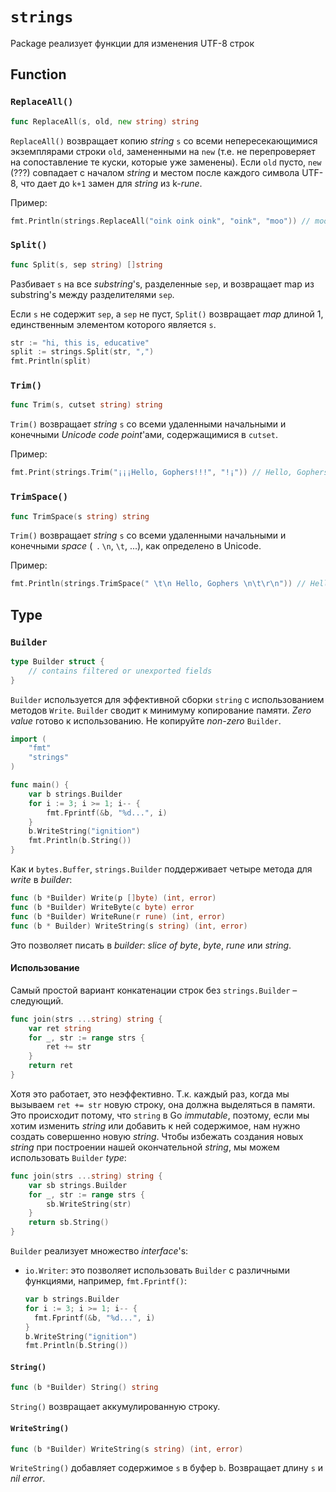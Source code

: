 # `strings`

Package реализует функции для изменения UTF-8 строк



## Function

### `ReplaceAll()`

```go
func ReplaceAll(s, old, new string) string
```

`ReplaceAll()` возвращает копию *string* `s` со всеми непересекающимися экземплярами строки `old`, замененными на `new` (т.е. не перепроверяет на сопоставление те куски, которые уже заменены). Если `old` пусто, `new` (???) совпадает с началом *string* и местом после каждого символа UTF-8, что дает до `k+1` замен для *string* из k-*rune*.

Пример:

```go
fmt.Println(strings.ReplaceAll("oink oink oink", "oink", "moo")) // moo moo moo
```





### `Split()`

```go
func Split(s, sep string) []string
```

Разбивает `s` на все *substring*'s, разделенные `sep`, и возвращает map из substring's между разделителями `sep`.

Если `s` не содержит `sep`, а `sep` не пуст, `Split()` возвращает  *map* длиной 1, единственным элементом которого является `s`.

```go
str := "hi, this is, educative" 
split := strings.Split(str, ",")
fmt.Println(split)
```



### `Trim()` 

```go
func Trim(s, cutset string) string
```

`Trim()` возвращает *string* `s` со всеми удаленными начальными и конечными *Unicode code point*'ами, содержащимися в `cutset`.

Пример:

```go
fmt.Print(strings.Trim("¡¡¡Hello, Gophers!!!", "!¡")) // Hello, Gophers
```



### `TrimSpace()`

```go
func TrimSpace(s string) string
```

`Trim()` возвращает *string* `s` со всеми удаленными начальными и конечными *space* (` `. `\n`, `\t`, ...), как определено в Unicode.

Пример:

```go
fmt.Println(strings.TrimSpace(" \t\n Hello, Gophers \n\t\r\n")) // Hello, Gophers
```



## Type

### `Builder`

```go
type Builder struct {
	// contains filtered or unexported fields
}
```

`Builder` используется для эффективной сборки `string` с использованием методов `Write`. `Builder` сводит к минимуму копирование памяти. *Zero value* готово к использованию. Не копируйте *non-zero* `Builder`.

```go
import (
	"fmt"
	"strings"
)

func main() {
	var b strings.Builder
	for i := 3; i >= 1; i-- {
		fmt.Fprintf(&b, "%d...", i)
	}
	b.WriteString("ignition")
	fmt.Println(b.String())
}
```



Как и `bytes.Buffer`, `strings.Builder` поддерживает четыре метода для *write* в *builder*:

```go
func (b *Builder) Write(p []byte) (int, error) 
func (b *Builder) WriteByte(c byte) error 
func (b *Builder) WriteRune(r rune) (int, error) 
func (b * Builder) WriteString(s string) (int, error)
```

Это позволяет писать в *builder*: *slice of byte*, *byte*, *rune* или *string*.



#### Использование

Самый простой вариант конкатенации строк без `strings.Builder` – следующий.

```go
func join(strs ...string) string {
	var ret string
	for _, str := range strs {
		ret += str
	}
	return ret
}
```

Хотя это работает, это неэффективно. Т.к. каждый раз, когда мы вызываем `ret += str` новую строку, она должна выделяться в памяти. Это происходит потому, что `string` в Go *immutable*, поэтому, если мы хотим изменить *string* или добавить к ней содержимое, нам нужно создать совершенно новую *string*. Чтобы избежать создания новых *string* при построении нашей окончательной *string*, мы можем использовать `Builder` *type*:

```go
func join(strs ...string) string {
	var sb strings.Builder
	for _, str := range strs {
		sb.WriteString(str)
	}
	return sb.String()
}
```

`Builder` реализует множество *interface*'s:

- `io.Writer`: это позволяет использовать `Builder` с различными функциями, например, `fmt.Fprintf()`:

  ```go
  var b strings.Builder
  for i := 3; i >= 1; i-- {
  	fmt.Fprintf(&b, "%d...", i)
  }
  b.WriteString("ignition")
  fmt.Println(b.String())
  ```



#### `String()`

```go
func (b *Builder) String() string
```

`String()` возвращает аккумулированную строку.



#### `WriteString()`

```go
func (b *Builder) WriteString(s string) (int, error)
```

`WriteString()` добавляет содержимое `s` в буфер `b`. Возвращает длину `s` и *nil error*.